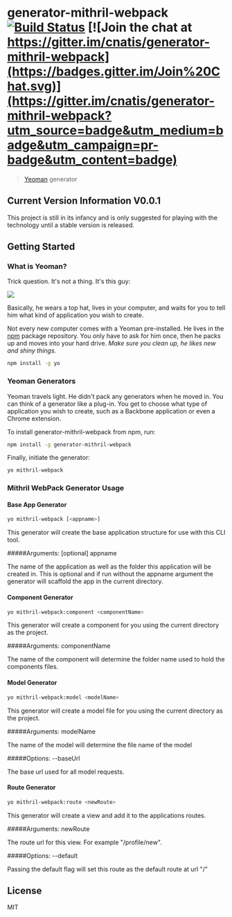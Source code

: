 # generator-mithril-webpack [![Build Status](https://secure.travis-ci.org/cnatis/generator-mithril-webpack.png?branch=master)](https://travis-ci.org/cnatis/generator-mithril-webpack) [![Join the chat at https://gitter.im/cnatis/generator-mithril-webpack](https://badges.gitter.im/Join%20Chat.svg)](https://gitter.im/cnatis/generator-mithril-webpack?utm_source=badge&utm_medium=badge&utm_campaign=pr-badge&utm_content=badge)

> [Yeoman](http://yeoman.io) generator

## Current Version Information V0.0.1
This project is still in its infancy and is only suggested for playing with the technology until a stable version is released.

## Getting Started

### What is Yeoman?

Trick question. It's not a thing. It's this guy:

![](http://i.imgur.com/JHaAlBJ.png)

Basically, he wears a top hat, lives in your computer, and waits for you to tell him what kind of application you wish to create.

Not every new computer comes with a Yeoman pre-installed. He lives in the [npm](https://npmjs.org) package repository. You only have to ask for him once, then he packs up and moves into your hard drive. *Make sure you clean up, he likes new and shiny things.*

```bash
npm install -g yo
```

### Yeoman Generators

Yeoman travels light. He didn't pack any generators when he moved in. You can think of a generator like a plug-in. You get to choose what type of application you wish to create, such as a Backbone application or even a Chrome extension.

To install generator-mithril-webpack from npm, run:

```bash
npm install -g generator-mithril-webpack
```

Finally, initiate the generator:

```bash
yo mithril-webpack
```

### Mithril WebPack Generator Usage
#### Base App Generator

```bash
yo mithril-webpack [<appname>]
```

This generator will create the base application structure for use with this CLI tool.

#####Arguments:
[optional] appname

The name of the application as well as the folder this application will be created in.
This is optional and if run without the appname argument the generator will scaffold the app in the current directory.

#### Component Generator

```bash
yo mithril-webpack:component <componentName>
```

This generator will create a component for you using the current directory as the project.

#####Arguments:
componentName

The name of the component will determine the folder name used to hold the components files.

#### Model Generator

```bash
yo mithril-webpack:model <modelName>
```

This generator will create a model file for you using the current directory as the project.

#####Arguments:
modelName

The name of the model will determine the file name of the model

#####Options:
--baseUrl

The base url used for all model requests.

#### Route Generator

```bash
yo mithril-webpack:route <newRoute>
```

This generator will create a view and add it to the applications routes.

#####Arguments:
newRoute

The route url for this view. For example "/profile/new".

#####Options:
--default

Passing the default flag will set this route as the default route at url "/"

## License

MIT
